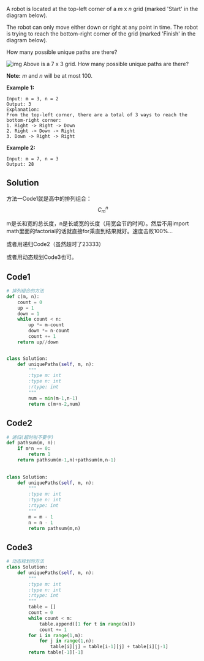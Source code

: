 A robot is located at the top-left corner of a *m* x *n* grid (marked 'Start' in the diagram below).

The robot can only move either down or right at any point in time. The robot is trying to reach the bottom-right corner of the grid (marked 'Finish' in the diagram below).

How many possible unique paths are there?

![img](https://assets.leetcode.com/uploads/2018/10/22/robot_maze.png)
Above is a 7 x 3 grid. How many possible unique paths are there?

**Note:** *m* and *n* will be at most 100.

**Example 1:**

```
Input: m = 3, n = 2
Output: 3
Explanation:
From the top-left corner, there are a total of 3 ways to reach the bottom-right corner:
1. Right -> Right -> Down
2. Right -> Down -> Right
3. Down -> Right -> Right
```

**Example 2:**

```
Input: m = 7, n = 3
Output: 28
```



## Solution

方法一Code1就是高中的排列组合：
$$
C_m^n
$$


m是长和宽的总长度，n是长或宽的长度（用宽会节约时间）。然后不用import math里面的factorial的话就直接for乘直到结果就好。速度击败100%...

或者用递归Code2（虽然超时了23333）

或者用动态规划Code3也可。

## Code1

```python
# 排列组合的方法
def c(m, n):
    count = 0
    up = 1
    down = 1
    while count < n:
        up *= m-count
        down *= n-count
        count += 1
    return up//down


class Solution:
    def uniquePaths(self, m, n):
        """
        :type m: int
        :type n: int
        :rtype: int
        """
        num = min(m-1,n-1)
        return c(m+n-2,num)
```



## Code2

```python
# 递归(超时啦不要学)
def pathsum(m, n):
    if m*n == 0:
        return 1
    return pathsum(m-1,n)+pathsum(m,n-1)
    
    
class Solution:
    def uniquePaths(self, m, n):
        """
        :type m: int
        :type n: int
        :rtype: int
        """
        m = m - 1
        n = n - 1
        return pathsum(m,n)
```



## Code3

```python
# 动态规划的方法
class Solution:
    def uniquePaths(self, m, n):
        """
        :type m: int
        :type n: int
        :rtype: int
        """
        table = []
        count = 0
        while count < m:
            table.append([1 for t in range(n)])
            count += 1
        for i in range(1,m):
            for j in range(1,n):
                table[i][j] = table[i-1][j] + table[i][j-1]
        return table[-1][-1]
```

